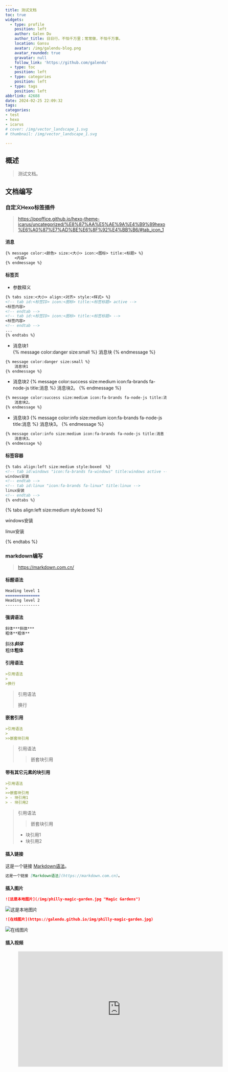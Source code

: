 ```yaml
---
title: 测试文档
toc: true
widgets:
  - type: profile
    position: left
    author: Galen Du
    author_title: 日日行，不怕千万里；常常做，不怕千万事。
    location: Gansu
    avatar: /img/galendu-blog.png
    avatar_rounded: true
    gravatar: null
    follow_link: 'https://github.com/galendu'
  - type: toc
    position: left
  - type: categories
    position: left
  - type: tags
    position: left
abbrlink: 42688
date: 2024-02-25 22:09:32
tags:
categories:
- test
- hexo
- icarus
# cover: /img/vector_landscape_1.svg
# thumbnail: /img/vector_landscape_1.svg

---
```

## 概述

> 测试文档。

<!--more-->


## 文档编写
### 自定义Hexo标签插件  
>https://ppoffice.github.io/hexo-theme-icarus/uncategorized/%E8%87%AA%E5%AE%9A%E4%B9%89hexo%E6%A0%87%E7%AD%BE%E6%8F%92%E4%BB%B6/#tab_icon_1  


#### 消息  
```md
{% message color:<颜色> size:<大小> icon:<图标> title:<标题> %}
    <内容>
{% endmessage %}
```

#### 标签页  
- 参数释义  
```md
{% tabs size:<大小> align:<对齐> style:<样式> %}
<!-- tab id:<标签ID> icon:<图标> title:<标签标题> active -->
<标签内容>
<!-- endtab -->
<!-- tab id:<标签ID> icon:<图标> title:<标签标题> -->
<标签内容>
<!-- endtab -->
...
{% endtabs %}
```
- 消息块1  
{% message color:danger size:small %}
    消息块
{% endmessage %}
```md
{% message color:danger size:small %}
    消息块1
{% endmessage %}

```
- 消息块2
{% message color:success size:medium icon:fa-brands fa-node-js title:消息 %}
    消息块2。
{% endmessage %}
```md
{% message color:success size:medium icon:fa-brands fa-node-js title:消息 %}
    消息块2。
{% endmessage %}

```
- 消息块3
{% message color:info size:medium icon:fa-brands fa-node-js title:消息 %}
    消息块3。
{% endmessage %}
```md
{% message color:info size:medium icon:fa-brands fa-node-js title:消息 %}
    消息块3。
{% endmessage %}
```
#### 标签容器

```md
{% tabs align:left size:medium style:boxed  %}
<!-- tab id:windows "icon:fa-brands fa-windows" title:windows active -->
windows安装  
<!-- endtab -->
<!-- tab id:linux "icon:fa-brands fa-linux" title:linux -->
linux安装  
<!-- endtab -->  
{% endtabs %}  
```
{% tabs align:left size:medium style:boxed  %}
<!-- tab id:windows "icon:fa-brands fa-windows" title:windows active -->
windows安装  
<!-- endtab -->
<!-- tab id:linux "icon:fa-brands fa-linux" title:linux -->
linux安装  
<!-- endtab -->  
{% endtabs %}  


### markdown编写  
>https://markdown.com.cn/ 
#### 标题语法  
```md
Heading level 1
===============
Heading level 2
---------------
```
#### 强调语法  
```md
斜体***斜体***  
粗体**粗体**  
```
斜体***斜体***  
粗体**粗体**  

#### 引用语法  
```md
>引用语法
>
>换行
```
>引用语法
>
>换行

#### 嵌套引用  
```md
>引用语法
>
>>嵌套块引用
```
>引用语法
>
>>嵌套块引用  
#### 带有其它元素的块引用  
```md
>引用语法
>
>>嵌套块引用
> - 块引用1
> - 块引用2
```
>引用语法
>
>>嵌套块引用
> - 块引用1
> - 块引用2  

#### 插入链接  
这是一个链接 [Markdown语法](https://markdown.com.cn)。
```md
这是一个链接 [Markdown语法](https://markdown.com.cn)。
```

#### 插入图片  
```md
![这是本地图片](/img/philly-magic-garden.jpg "Magic Gardens")
```
![这是本地图片](/img/philly-magic-garden.jpg "Magic Gardens")  

```md
![在线图片](https://galendu.github.io/img/philly-magic-garden.jpg)
```
![在线图片](https://galendu.github.io/img/philly-magic-garden.jpg)




#### 插入视频    
<figure class="image is-16by9">
  <iframe class="has-ratio" width="640" height="360" src="https://www.youtube.com/embed/YE7VzlLtp-4" frameborder="0" allowfullscreen></iframe>
</figure>

